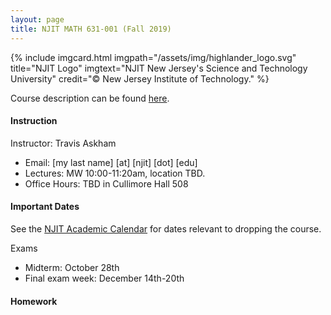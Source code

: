 ```yaml
---
layout: page
title: NJIT MATH 631-001 (Fall 2019)	
---
```


{% include imgcard.html imgpath="/assets/img/highlander_logo.svg" title="NJIT Logo" imgtext="NJIT New Jersey's Science and Technology University" credit="&copy; New Jersey Institute of Technology." %}

Course description can be found [here](https://m.njit.edu/Graduate/Course_Syllabi/Fall2019/Math_631-FA19.html).

#### Instruction

Instructor: Travis Askham 

- Email: [my last name] [at] [njit] [dot] [edu]
- Lectures: MW 10:00-11:20am, location TBD.
- Office Hours: TBD in Cullimore Hall 508

#### Important Dates

See the [NJIT Academic Calendar](https://www.njit.edu/registrar/spring-2019-academic-calendar/)
for dates relevant to dropping the course.
 
Exams
- Midterm: October 28th
- Final exam week: December 14th-20th

	
#### Homework

